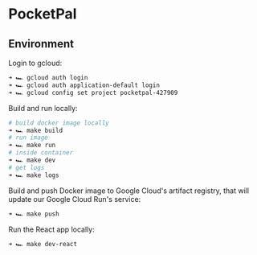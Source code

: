 # PocketPal

## Environment

Login to gcloud:

```bash
➜ 🏎️ gcloud auth login
➜ 🏎️ gcloud auth application-default login
➜ 🏎️ gcloud config set project pocketpal-427909
```

Build and run locally:

```bash
# build docker image locally
➜ 🏎️ make build
# run image
➜ 🏎️ make run
# inside container
➜ 🏎️ make dev
# get logs
➜ 🏎️ make logs
```

Build and push Docker image to Google Cloud's artifact registry, that will update our Google Cloud Run's service:

```bash
➜ 🏎️ make push
```

Run the React app locally:

```bash
➜ 🏎️ make dev-react
```
